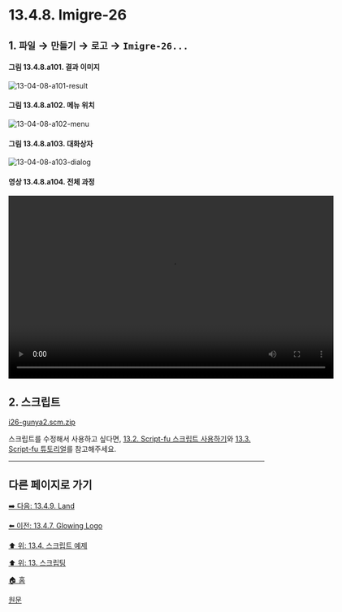 # 13.4.8. Imigre-26

## 1. `파일` → `만들기` → `로고` → `Imigre-26...`

#### 그림 13.4.8.a101. 결과 이미지
![13-04-08-a101-result](https://github.com/wonder13662/gimp/assets/15767104/64aff8ae-ef5d-4092-b6cd-e7a5664d0572)

#### 그림 13.4.8.a102. 메뉴 위치
![13-04-08-a102-menu](https://github.com/wonder13662/gimp/assets/15767104/6f79989e-649e-4e58-872c-852a73417cc6)

#### 그림 13.4.8.a103. 대화상자
![13-04-08-a103-dialog](https://github.com/wonder13662/gimp/assets/15767104/6660ce6b-bd13-4ea5-a456-c840ea0b96c1)

#### 영상 13.4.8.a104. 전체 과정
<video controls="controls" width="640" height="360" src="https://github.com/wonder13662/gimp/assets/15767104/8841a811-ca0a-4e14-8569-f4fd26652f6e"></video>

## 2. 스크립트
[i26-gunya2.scm.zip](https://github.com/wonder13662/gimp/files/14737241/i26-gunya2.scm.zip)

스크립트를 수정해서 사용하고 싶다면, [13.2. Script-fu 스크립트 사용하기](./13-02-00-using-script-fu-scripts.md)와 [13.3. Script-fu 튜토리얼](./13-03-00-a-script-fu-tutorial.md)를 참고해주세요.

***

## 다른 페이지로 가기
[➡️ 다음: 13.4.9. Land](./13-04-09-land.md)

[⬅️ 이전: 13.4.7. Glowing Logo](./13-04-07-glowing_logo.md)

[⬆️ 위: 13.4. 스크립트 예제](./13-04-00-script_examples.md)

[⬆️ 위: 13. 스크립팅](./13-00-scripting.md)

[🏠 홈](./00-home.md)

[원문](https://docs.gimp.org/2.10/ko/gimp-using-text.html#idm7428)

